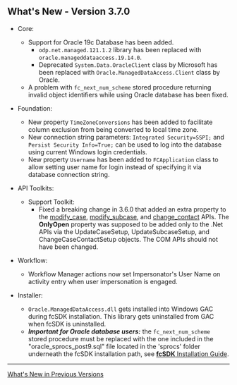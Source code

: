 ## What's New - Version 3.7.0

* Core:
  * Support for Oracle 19c Database has been added.
    * `odp.net.managed.121.1.2` library has been replaced with `oracle.manageddataaccess.19.14.0`.
    * Deprecated `System.Data.OracleClient` class by Microsoft has been replaced with `Oracle.ManagedDataAccess.Client` class by Oracle.
  * A problem with `fc_next_num_scheme` stored procedure returning invalid object identifiers while using Oracle database has been fixed.

* Foundation:
  * New property `TimeZoneConversions` has been added to facilitate column exclusion from being converted to local time zone.
  * New connection string parameters: `Integrated Security=SSPI;` and `Persist Security Info=True;` can be used to log into the database using current Windows login credentials.
  * New property `Username` has been added to `FCApplication` class to allow setting user name for login instead of specifying it via database connection string.

* API Toolkits:
  * Support Toolkit:
    * Fixed a breaking change in 3.6.0 that added an extra property to the [modify_case](../sdk/toolkit_html/fccs/modify_case.html), [modify_subcase](../sdk/toolkit_html/fccs/modify_subcase.html), and [change_contact](../sdk/toolkit_html/fccs/change_contact.html) APIs. The <b>OnlyOpen</b> property was supposed to be added only to the .Net APIs via the UpdateCaseSetup, UpdateSubcaseSetup, and ChangeCaseContactSetup objects. The COM APIs should not have been changed.

* Workflow:
  * Workflow Manager actions now set Impersonator's User Name on activity entry when user impersonation is engaged.

* Installer:
  * `Oracle.ManagedDataAccess.dll` gets installed into Windows GAC during fcSDK installation. This library gets uninstalled from GAC when fcSDK is uninstalled.
  * ***Important for Oracle database users:*** the `fc_next_num_scheme` stored procedure must be replaced with the one included in the "oracle_sprocs_post9.sql" file located in the 'sprocs' folder underneath the fcSDK installation path, see [**fcSDK** Installation Guide](installation-guide.md).



---

[What's New in Previous Versions](version-history.html)


